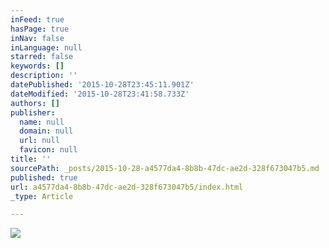 ```yaml
---
inFeed: true
hasPage: true
inNav: false
inLanguage: null
starred: false
keywords: []
description: ''
datePublished: '2015-10-28T23:45:11.901Z'
dateModified: '2015-10-28T23:41:58.733Z'
authors: []
publisher:
  name: null
  domain: null
  url: null
  favicon: null
title: ''
sourcePath: _posts/2015-10-28-a4577da4-8b8b-47dc-ae2d-328f673047b5.md
published: true
url: a4577da4-8b8b-47dc-ae2d-328f673047b5/index.html
_type: Article

---
```

![](https://the-grid-user-content.s3-us-west-2.amazonaws.com/13bdfa2c-53a9-49e6-b3d6-824a841b6835.jpg)